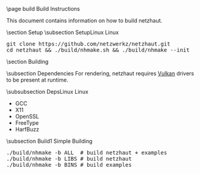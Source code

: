 \page build Build Instructions

<div style="max-width:700px;">

This document contains information on how to build netzhaut.

\section Setup
\subsection SetupLinux Linux
<pre style="white-space: pre-wrap; word-wrap: break-word;text-align: justify;">
git clone https://github.com/netzwerkz/netzhaut.git
cd netzhaut && ./build/nhmake.sh && ./build/nhmake --init
</pre>

\section Building

\subsection Dependencies 
For rendering, netzhaut requires <a href="https://www.khronos.org/vulkan/">Vulkan</a> drivers to be present at runtime.</p>
\subsubsection DepsLinux Linux
- GCC
- X11
- OpenSSL
- FreeType
- HarfBuzz

\subsection Build1 Simple Building
<pre style="white-space: pre-wrap; word-wrap: break-word;text-align: justify;">
./build/nhmake -b ALL  # build netzhaut + examples
./build/nhmake -b LIBS # build netzhaut
./build/nhmake -b BINS # build examples
</pre>

</div>

